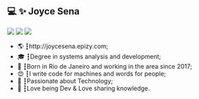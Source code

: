 <div>
 
## 💻 ✨ Joyce Sena 
<a href="https://www.linkedin.com/in/joyce-sena/"><img src="https://img.shields.io/badge/linkedin-0077B5.svg?style=for-the-badge&logo=linkedin&logoColor=white"></a>
<a href="https://www.instagram.com/joycedeveloper/"><img src="https://img.shields.io/badge/instagram-E4405F.svg?style=for-the-badge&logo=instagram&logoColor=white"></a>
<a href="mailto:ajoycesena@gmail.com"><img src="https://img.shields.io/badge/e‑mail-D14836.svg?style=for-the-badge&logo=GMail&logoColor=white"></a>

<ul>
 <li>🌎  ┇http://joycesena.epizy.com;</li>
  <li>🎓 ┇Degree in systems analysis and development;</li>
  <li>🥋 ┇Born in Rio de Janeiro and working in the area since 2017; </li>
  <li>😍 ┇I write code for machines and words for people;</li>
  <li>🚀 ┇Passionate about Technology; </li>
  <li>💜 ┇Love being Dev & Love sharing knowledge.</li>
</ul>
 
</div>


 
 
 

 


